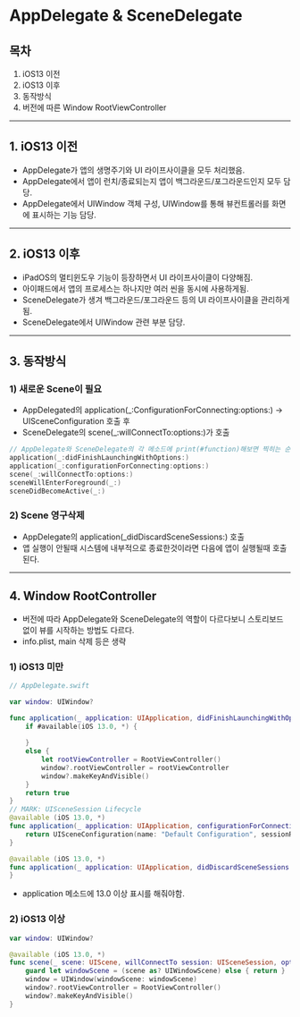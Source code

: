 # AppDelegate & SceneDelegate

## 목차
1. iOS13 이전
2. iOS13 이후
3. 동작방식
4. 버전에 따른 Window RootViewController

---

## 1. iOS13 이전
- AppDelegate가 앱의 생명주기와 UI 라이프사이클을 모두 처리했음.
- AppDelegate에서 앱이 런치/종료되는지 앱이 백그라운드/포그라운드인지 모두 담당.
- AppDelegate에서 UIWindow 객체 구성, UIWindow를 통해 뷰컨트롤러를 화면에 표시하는 기능 담당.

---

## 2. iOS13 이후
- iPadOS의 멀티윈도우 기능이 등장하면서 UI 라이프사이클이 다양해짐.
- 아이패드에서 앱의 프로세스는 하나지만 여러 씬을 동시에 사용하게됨.
- SceneDelegate가 생겨 백그라운드/포그라운드 등의 UI 라이프사이클을 관리하게됨.
- SceneDelegate에서 UIWindow 관련 부분 담당.

---

## 3. 동작방식
### 1) 새로운 Scene이 필요
- AppDelegated의 application(_:ConfigurationForConnecting:options:) -> UISceneConfiguration 호출 후  
- SceneDelegate의 scene(_:willConnectTo:options:)가 호출

```swift
// AppDelegate와 SceneDelegate의 각 메소드에 print(#function)해보면 찍히는 순서
application(_:didFinishLaunchingWithOptions:)
application(_:configurationForConnecting:options:)
scene(_:willConnectTo:options:)
sceneWillEnterForeground(_:)
sceneDidBecomeActive(_:)
```

### 2) Scene 영구삭제
- AppDelegate의 application(_didDiscardSceneSessions:) 호출  
- 앱 실행이 안될때 시스템에 내부적으로 종료한것이라면 다음에 앱이 실행될때 호출된다.

---

## 4. Window RootController
- 버전에 따라 AppDelegate와 SceneDelegate의 역할이 다르다보니 스토리보드 없이 뷰를 시작하는 방법도 다르다.
- info.plist, main 삭제 등은 생략
### 1) iOS13 미만
```swift
// AppDelegate.swift

var window: UIWindow?

func application(_ application: UIApplication, didFinishLaunchingWithOptions launchOptions: [UIApplication.LaunchOptionsKey: Any]?) -> Bool {    
    if #available(iOS 13.0, *) {
        
    }
    else {
        let rootViewController = RootViewController()
        window?.rootViewController = rootViewController
        window?.makeKeyAndVisible()
    }
    return true
}
// MARK: UISceneSession Lifecycle
@available (iOS 13.0, *)
func application(_ application: UIApplication, configurationForConnecting connectingSceneSession: UISceneSession, options: UIScene.ConnectionOptions) -> UISceneConfiguration {    
    return UISceneConfiguration(name: "Default Configuration", sessionRole: connectingSceneSession.role)
}

@available (iOS 13.0, *)
func application(_ application: UIApplication, didDiscardSceneSessions sceneSessions: Set<UISceneSession>) {    
}
```

- application 메소드에 13.0 이상 표시를 해줘야함.

### 2) iOS13 이상
```swift
var window: UIWindow?

@available (iOS 13.0, *)
func scene(_ scene: UIScene, willConnectTo session: UISceneSession, options connectionOptions: UIScene.ConnectionOptions) {    
    guard let windowScene = (scene as? UIWindowScene) else { return }
    window = UIWindow(windowScene: windowScene)        
    window?.rootViewController = RootViewController()
    window?.makeKeyAndVisible()
}
```
